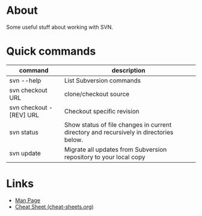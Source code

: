 # About

Some useful stuff about working with SVN.

# Quick commands

| command                 |         description           |
| ------------------------|-------------------------------|
|svn --help	              | List Subversion commands      |
|svn checkout URL         | clone/checkout source         |
|svn checkout - [REV] URL | Checkout specific revision    |
|svn status	              | Show status of file changes in current directory and recursively in directories below.     |
|svn update               | Migrate all updates from Subversion repository to your local copy      |

# Links

* [Man Page](http://svnbook.red-bean.com/en/1.4/svn.ref.svn.html)
* [Cheat Sheet (cheat-sheets.org)](http://www.cheat-sheets.org/saved-copy/subversion-cheat-sheet-v1.pdf)
